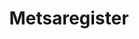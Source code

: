 ---
schema: default
title: Metsaregister
title_en: Forest Register
notes: 'Metsaeraldiste andmekodu on osa metsaregistrist, mille eesmärk on koguda ja säilitada andmeid metsa paiknemise, pindala, tagavara, kasutamise ja seisundi kohta. Registris on avaandmete mõistes kaardikihtidena nähtavad Metsaeraldiste andmed, seda juhul kui metsaomanik need on lubanud avalikustada.'
notes_en: ''
department: ''
category: Keskkond
category_en:
- Environment
resources:
  - name: Avaandmed
    url: 'https://register.metsad.ee/'
    format: HTML
    interactive: 'False'
  - name: Metsaressursi arvestuse riiklik register - Metsaportaali avalike teenuste kasutusjuhend
    url: 'https://register.metsad.ee/api/rest/baas/juhend?juhendName=Metsaportaali%20avalike%20teenuste%20kasutusjuhend.pdf'
    format: PDF
    interactive: 'True'
license: 'https://creativecommons.org/licenses/by-sa/3.0/ee/legalcode'
update_freq: 'http://purl.org/linked-data/sdmx/2009/code#freq-D'
date_issued: 12/04/2019
date_modified: 2020/11/24
organization: Keskkonnaagentuur
maintainer_name: Enn Pärt
maintainer_email: enn.part@envir.ee
maintainer_phone: ''
---